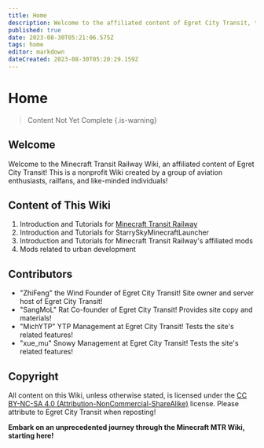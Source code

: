 ```yaml
---
title: Home
description: Welcome to the affiliated content of Egret City Transit, the Minecraft Transit Railway Wiki! This is a nonprofit Wiki created by a community of aviation enthusiasts, railfans, and like-minded individuals.
published: true
date: 2023-08-30T05:21:06.575Z
tags: home
editor: markdown
dateCreated: 2023-08-30T05:20:29.159Z
---
```


# Home
> Content Not Yet Complete
{.is-warning}

## Welcome
Welcome to the Minecraft Transit Railway Wiki, an affiliated content of Egret City Transit! This is a nonprofit Wiki created by a group of aviation enthusiasts, railfans, and like-minded individuals!

## Content of This Wiki
1. Introduction and Tutorials for [Minecraft Transit Railway](https://www.mcmod.cn/class/2157.html)
2. Introduction and Tutorials for StarrySkyMinecraftLauncher
3. Introduction and Tutorials for Minecraft Transit Railway's affiliated mods
4. Mods related to urban development

## Contributors
- "ZhiFeng" the Wind
  Founder of Egret City Transit! Site owner and server host of Egret City Transit!
- "SangMoL" Rat
  Co-founder of Egret City Transit! Provides site copy and materials!
- "MichYTP" YTP
  Management at Egret City Transit! Tests the site's related features!
- "xue_mu" Snowy
  Management at Egret City Transit! Tests the site's related features!

## Copyright
All content on this Wiki, unless otherwise stated, is licensed under the [CC BY-NC-SA 4.0 (Attribution-NonCommercial-ShareAlike)](https://creativecommons.org/licenses/by-nc-sa/4.0/) license. Please attribute to Egret City Transit when reposting!

**Embark on an unprecedented journey through the Minecraft MTR Wiki, starting here!**